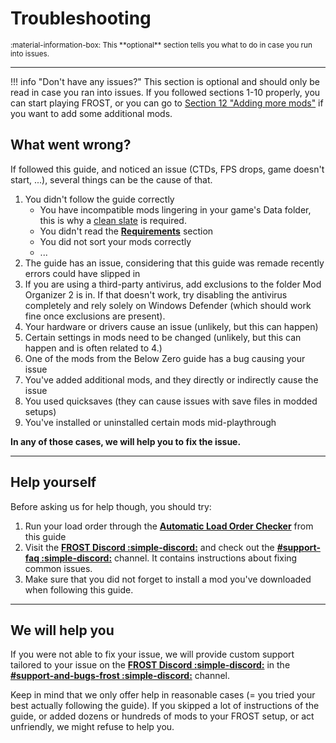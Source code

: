 # Troubleshooting

<small>
:material-information-box:
This **optional** section tells you what to do in case you run into issues.
</small>

---

!!! info "Don't have any issues?"
    This section is optional and should only be read in case you ran into issues. If you followed sections 1-10 properly, you can start playing FROST, or you can go to [Section 12 "Adding more mods"](../adding-more-mods) if you want to add some additional mods.

## What went wrong?

If followed this guide, and noticed an issue (CTDs, FPS drops, game doesn't start, ...), several things can be the cause of that.

1. You didn't follow the guide correctly
    * You have incompatible mods lingering in your game's Data folder, this is why a [clean slate](../initial-game-setup#making-a-clean-install-of-fallout-4) is required.
    * You didn't read the [**Requirements**](../introduction/requirements.md) section
    * You did not sort your mods correctly
    * ...
2. The guide has an issue, considering that this guide was remade recently errors could have slipped in
3.  If you are using a third-party antivirus, add exclusions to the folder Mod Organizer 2 is in. If that doesn't work, try disabling the antivirus completely and rely solely on Windows Defender (which should work fine once exclusions are present).
4. Your hardware or drivers cause an issue (unlikely, but this can happen)
5. Certain settings in mods need to be changed (unlikely, but this can happen and is often related to 4.)
6. One of the mods from the Below Zero guide has a bug causing your issue
7. You've added additional mods, and they directly or indirectly cause the issue
8. You used quicksaves (they can cause issues with save files in modded setups)
9. You've installed or uninstalled certain mods mid-playthrough


**In any of those cases, we will help you to fix the issue.**

---
## Help yourself

Before asking us for help though, you should try:

1. Run your load order through the **[Automatic Load Order Checker](../load-order-setup#automatic-load-order-checker)** from this guide
2. Visit the [**FROST Discord :simple-discord:**](https://discord.com/invite/BaKsm7Fn4A) and check out the [**#support-faq :simple-discord:**](https://discord.com/channels/238420126985224192/1244543694359756932) channel. It contains instructions about fixing common issues.
3. Make sure that you did not forget to install a mod you've downloaded when following this guide.

---
## We will help you

If you were not able to fix your issue, we will provide custom support tailored to your issue on the [**FROST Discord :simple-discord:**](https://discord.com/invite/BaKsm7Fn4A) in the [**#support-and-bugs-frost :simple-discord:**](https://discord.com/channels/238420126985224192/1242558041610522634) channel.

Keep in mind that we only offer help in reasonable cases (= you tried your best actually following the guide). 
If you skipped a lot of instructions of the guide, or added dozens or hundreds of mods to your FROST setup, or act unfriendly, we might refuse to help you. 